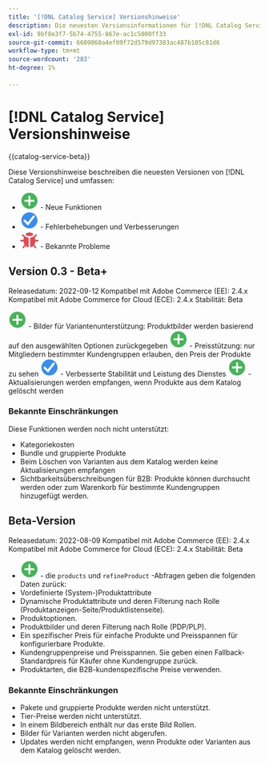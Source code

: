 ```yaml
---
title: '[!DNL Catalog Service] Versionshinweise'
description: Die neuesten Versionsinformationen für [!DNL Catalog Service] für Adobe Commerce.
exl-id: 9bf8e3f7-5b74-4755-867e-ac1c5000ff33
source-git-commit: 6609060a4ef09f72d579d97383ac487b105c81d6
workflow-type: tm+mt
source-wordcount: '283'
ht-degree: 1%

---
```


# [!DNL Catalog Service] Versionshinweise

{{catalog-service-beta}}

Diese Versionshinweise beschreiben die neuesten Versionen von [!DNL Catalog Service] und umfassen:

* ![Neu](../assets/new.svg) - Neue Funktionen
* ![Fehlerbehebung](../assets/fix.svg) - Fehlerbehebungen und Verbesserungen
* ![Fehler](../assets/bug.svg) - Bekannte Probleme

## Version 0.3 - Beta+

Releasedatum: 2022-09-12 Kompatibel mit Adobe Commerce (EE): 2.4.x Kompatibel mit Adobe Commerce for Cloud (ECE): 2.4.x Stabilität: Beta

![Neu](../assets/new.svg) - Bilder für Variantenunterstützung: Produktbilder werden basierend auf den ausgewählten Optionen zurückgegeben
![Neu](../assets/new.svg) - Preisstützung: nur Mitgliedern bestimmter Kundengruppen erlauben, den Preis der Produkte zu sehen
![Fehlerbehebung](../assets/fix.svg) - Verbesserte Stabilität und Leistung des Dienstes
![Neu](../assets/new.svg) - Aktualisierungen werden empfangen, wenn Produkte aus dem Katalog gelöscht werden

### Bekannte Einschränkungen

Diese Funktionen werden noch nicht unterstützt:

* Kategoriekosten
* Bundle und gruppierte Produkte
* Beim Löschen von Varianten aus dem Katalog werden keine Aktualisierungen empfangen
* Sichtbarkeitsüberschreibungen für B2B: Produkte können durchsucht werden oder zum Warenkorb für bestimmte Kundengruppen hinzugefügt werden.


## Beta-Version

Releasedatum: 2022-08-09 Kompatibel mit Adobe Commerce (EE): 2.4.x Kompatibel mit Adobe Commerce for Cloud (ECE): 2.4.x Stabilität: Beta

* ![Neu](../assets/new.svg) - die `products` und `refineProduct` -Abfragen geben die folgenden Daten zurück:
* Vordefinierte (System-)Produktattribute
* Dynamische Produktattribute und deren Filterung nach Rolle (Produktanzeigen-Seite/Produktlistenseite).
* Produktoptionen.
* Produktbilder und deren Filterung nach Rolle (PDP/PLP).
* Ein spezifischer Preis für einfache Produkte und Preisspannen für konfigurierbare Produkte.
* Kundengruppenpreise und Preisspannen. Sie geben einen Fallback-Standardpreis für Käufer ohne Kundengruppe zurück.
* Produktarten, die B2B-kundenspezifische Preise verwenden.

### Bekannte Einschränkungen

* Pakete und gruppierte Produkte werden nicht unterstützt.
* Tier-Preise werden nicht unterstützt.
* In einem Bildbereich enthält nur das erste Bild Rollen.
* Bilder für Varianten werden nicht abgerufen.
* Updates werden nicht empfangen, wenn Produkte oder Varianten aus dem Katalog gelöscht werden.
